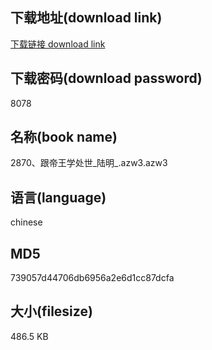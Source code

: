 ## 下载地址(download link)
[下载链接 download link](https://voluble-croquembouche-d321dc.netlify.app/?s=2870%E3%80%81%E8%B7%9F%E5%B8%9D%E7%8E%8B%E5%AD%A6%E5%A4%84%E4%B8%96_%E9%99%86%E6%98%8E_.azw3)

## 下载密码(download password)
8078

## 名称(book name)
2870、跟帝王学处世_陆明_.azw3.azw3

## 语言(language)
chinese

## MD5
739057d44706db6956a2e6d1cc87dcfa

## 大小(filesize)
486.5 KB
